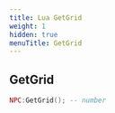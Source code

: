 ```yaml
---
title: Lua GetGrid
weight: 1
hidden: true
menuTitle: GetGrid
---
```

## GetGrid
```lua
NPC:GetGrid(); -- number
```